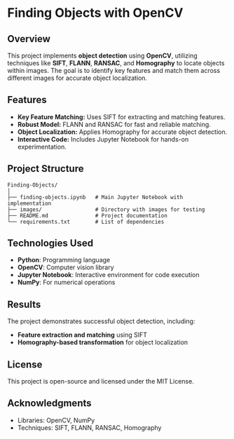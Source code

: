 # Finding Objects with OpenCV

## Overview  
This project implements **object detection** using **OpenCV**, utilizing techniques like **SIFT**, **FLANN**, **RANSAC**, and **Homography** to locate objects within images. The goal is to identify key features and match them across different images for accurate object localization.

## Features  
- **Key Feature Matching:** Uses SIFT for extracting and matching features.  
- **Robust Model:** FLANN and RANSAC for fast and reliable matching.  
- **Object Localization:** Applies Homography for accurate object detection.  
- **Interactive Code:** Includes Jupyter Notebook for hands-on experimentation.

## Project Structure  
```
Finding-Objects/  
│  
├── finding-objects.ipynb   # Main Jupyter Notebook with implementation  
├── images/                 # Directory with images for testing  
├── README.md               # Project documentation  
└── requirements.txt        # List of dependencies  
```  

## Technologies Used  
- **Python**: Programming language  
- **OpenCV**: Computer vision library  
- **Jupyter Notebook**: Interactive environment for code execution  
- **NumPy**: For numerical operations  

## Results  
The project demonstrates successful object detection, including:  
- **Feature extraction and matching** using SIFT  
- **Homography-based transformation** for object localization

## License  
This project is open-source and licensed under the MIT License.

## Acknowledgments  
- Libraries: OpenCV, NumPy  
- Techniques: SIFT, FLANN, RANSAC, Homography
